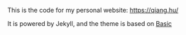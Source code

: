 This is the code for my personal website: https://qiang.hu/

It is powered by Jekyll, and the theme is based on [Basic](https://github.com/getmicah/blog)